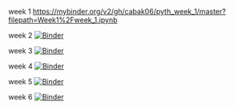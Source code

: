  week 1  https://mybinder.org/v2/gh/cabak06/pyth_week_1/master?filepath=Week1%2Fweek_1.ipynb
 
 week 2 [![Binder](https://mybinder.org/badge_logo.svg)](https://mybinder.org/v2/gh/cabak06/pyth_week_1/master?filepath=week_2)
 
 week 3 [![Binder](https://mybinder.org/badge_logo.svg)](https://mybinder.org/v2/gh/cabak06/pyth_week_1/master?filepath=week_3)
 
 week 4 [![Binder](https://mybinder.org/badge_logo.svg)](https://mybinder.org/v2/gh/cabak06/pyth_week_1/master?filepath=week_4)
 
 week 5 [![Binder](https://mybinder.org/badge_logo.svg)](https://mybinder.org/v2/gh/cabak06/pyth_week_1/master?filepath=week_5)
 
 week 6 [![Binder](https://mybinder.org/badge_logo.svg)](https://mybinder.org/v2/gh/cabak06/pyth_week_1/master?filepath=week_6)
